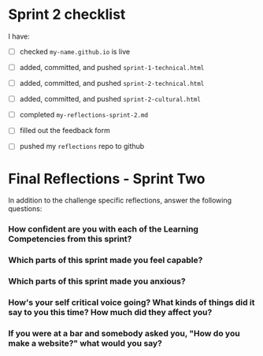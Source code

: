 # Sprint 2 checklist

I have:
- [ ] checked `my-name.github.io` is live
- [ ] added, committed, and pushed `sprint-1-technical.html`
- [ ] added, committed, and pushed `sprint-2-technical.html`
- [ ] added, committed, and pushed `sprint-2-cultural.html` 
- [ ] completed `my-reflections-sprint-2.md`
- [ ] filled out the feedback form
- [ ] pushed my `reflections` repo to github



# Final Reflections - Sprint Two 

In addition to the challenge specific reflections, answer the following questions:

### How confident are you with each of the Learning Competencies from this sprint?



### Which parts of this sprint made you feel capable?



### Which parts of this sprint made you anxious?



### How's your self critical voice going? What kinds of things did it say to you this time? How much did they affect you?



### If you were at a bar and somebody asked you, "How do you make a website?" what would you say?


